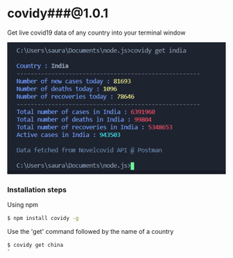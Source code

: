 # covidy###@1.0.1

Get live covid19 data of any country into your terminal window 

<p align="center">
<img src="demo.PNG"/>
  </p>

### Installation steps
Using npm 
```sh
$ npm install covidy -g
```
Use the 'get' command followed by the name of a country
```sh
$ covidy get china
`
